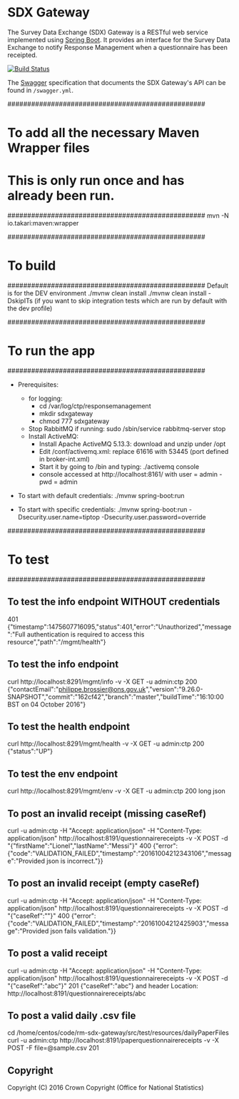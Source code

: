 # SDX Gateway
The Survey Data Exchange (SDX) Gateway is a RESTful web service implemented using [Spring Boot](http://projects.spring.io/spring-boot/). It provides an interface for the Survey Data Exchange to notify Response Management when a questionnaire has been receipted.

[![Build Status](https://travis-ci.org/ONSdigital/rm-sdx-gateway.svg?branch=master)](https://travis-ci.org/ONSdigital/rm-sdx-gateway)

The [Swagger](http://swagger.io/) specification that documents the SDX Gateway's API can be found in `/swagger.yml`.


##################################################
# To add all the necessary Maven Wrapper files
#
# This is only run once and has already been run.
##################################################
mvn -N io.takari:maven:wrapper


##################################################
# To build
##################################################
Default is for the DEV environment
./mvnw clean install
./mvnw clean install -DskipITs (if you want to skip integration tests which are run by default with the dev profile)


##################################################
# To run the app
##################################################
- Prerequisites:
    - for logging:
        - cd /var/log/ctp/responsemanagement
        - mkdir sdxgateway
        - chmod 777 sdxgateway
    - Stop RabbitMQ if running: sudo /sbin/service rabbitmq-server stop
    - Install ActiveMQ:
        - Install Apache ActiveMQ 5.13.3: download and unzip under /opt
        - Edit /conf/activemq.xml: replace 61616 with 53445 (port defined in broker-int.xml)
        - Start it by going to /bin and typing: ./activemq console
        - console accessed at http://localhost:8161/ with user = admin - pwd = admin

- To start with default credentials:
    ./mvnw spring-boot:run

- To start with specific credentials:
    ./mvnw spring-boot:run -Dsecurity.user.name=tiptop -Dsecurity.user.password=override


##################################################
# To test
##################################################
## To test the info endpoint WITHOUT credentials
401 {"timestamp":1475607716095,"status":401,"error":"Unauthorized","message":"Full authentication is required to access this resource","path":"/mgmt/health"}


## To test the info endpoint
curl http://localhost:8291/mgmt/info -v -X GET -u admin:ctp
200 {"contactEmail":"philippe.brossier@ons.gov.uk","version":"9.26.0-SNAPSHOT","commit":"162cf42","branch":"master","buildTime":"16:10:00 BST on 04 October 2016"}


## To test the health endpoint
curl http://localhost:8291/mgmt/health -v -X GET -u admin:ctp
200 {"status":"UP"}


## To test the env endpoint
curl http://localhost:8291/mgmt/env -v -X GET -u admin:ctp
200 long json


## To post an invalid receipt (missing caseRef)
curl -u admin:ctp -H "Accept: application/json" -H "Content-Type: application/json" http://localhost:8191/questionnairereceipts -v -X POST -d "{\"firstName\":\"Lionel\",\"lastName\":\"Messi\"}"
400 {"error":{"code":"VALIDATION_FAILED","timestamp":"20161004212343106","message":"Provided json is incorrect."}}


## To post an invalid receipt (empty caseRef)
curl -u admin:ctp -H "Accept: application/json" -H "Content-Type: application/json" http://localhost:8191/questionnairereceipts -v -X POST -d "{\"caseRef\":\"\"}"
400 {"error":{"code":"VALIDATION_FAILED","timestamp":"20161004212425903","message":"Provided json fails validation."}}


## To post a valid receipt
curl -u admin:ctp -H "Accept: application/json" -H "Content-Type: application/json" http://localhost:8191/questionnairereceipts -v -X POST -d "{\"caseRef\":\"abc\"}"
201 {"caseRef":"abc"} and header Location: http://localhost:8191/questionnairereceipts/abc


## To post a valid daily .csv file
cd /home/centos/code/rm-sdx-gateway/src/test/resources/dailyPaperFiles
curl -u admin:ctp http://localhost:8191/paperquestionnairereceipts -v -X POST -F file=@sample.csv
201


## Copyright
Copyright (C) 2016 Crown Copyright (Office for National Statistics)
